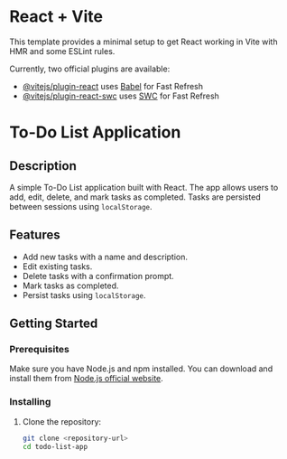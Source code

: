# React + Vite

This template provides a minimal setup to get React working in Vite with HMR and some ESLint rules.

Currently, two official plugins are available:

- [@vitejs/plugin-react](https://github.com/vitejs/vite-plugin-react/blob/main/packages/plugin-react/README.md) uses [Babel](https://babeljs.io/) for Fast Refresh
- [@vitejs/plugin-react-swc](https://github.com/vitejs/vite-plugin-react-swc) uses [SWC](https://swc.rs/) for Fast Refresh


# To-Do List Application

## Description

A simple To-Do List application built with React. The app allows users to add, edit, delete, and mark tasks as completed. Tasks are persisted between sessions using `localStorage`.

## Features

- Add new tasks with a name and description.
- Edit existing tasks.
- Delete tasks with a confirmation prompt.
- Mark tasks as completed.
- Persist tasks using `localStorage`.

## Getting Started

### Prerequisites

Make sure you have Node.js and npm installed. You can download and install them from [Node.js official website](https://nodejs.org/).

### Installing

1. Clone the repository:

   ```bash
   git clone <repository-url>
   cd todo-list-app
